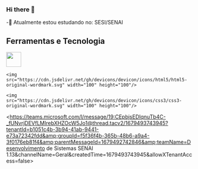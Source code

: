 ### Hi there 👋

<!--
**gaybyzinha/gaybyzinha** is a ✨ _special_ ✨ repository because its `README.md` (this file) appears on your GitHub profile.

Here are some ideas to get you started:

- 🔭 I’M SESI/SENAI
- 🌱 I’m currently learning ...
- 👯 I’m looking to collaborate on ...
- 🤔 I’m looking for help with ...
- 💬 Ask me about ...
- 📫 How to reach me: ...
- 😄 Pronouns: ...
- ⚡ Fun fact: ...
-->
-🤢 Atualmente estou estudando no: SESI/SENAI
##  Ferramentas  e Tecnologia
<img src="https://cdn.jsdelivr.net/gh/devicons/devicon/icons/github/github-original.svg" width="40" height="40"/>
<br>
 
    <img src="https://cdn.jsdelivr.net/gh/devicons/devicon/icons/html5/html5-original-wordmark.svg" width="100" height="100"/>

    <img src="https://cdn.jsdelivr.net/gh/devicons/devicon/icons/css3/css3-original-wordmark.svg" width="100" height="100"/>
<https://teams.microsoft.com/l/message/19:CEpbjsEDIqnuTb4C-_fUNvrjDEVfLMIrebXHZOcW5Jo1@thread.tacv2/1679493743945?tenantId=b1051c4b-3b94-41ab-9441-e73a72342fdd&amp;groupId=f5f36f4b-365b-48b6-a9a4-3f0176eb81f4&amp;parentMessageId=1679492742846&amp;teamName=Desenvolvimento de Sistemas SENAI 1.13&amp;channelName=Geral&amp;createdTime=1679493743945&amp;allowXTenantAccess=false>
